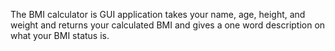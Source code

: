 The BMI calculator is GUI application takes your name, age, height, and weight 
and returns your calculated BMI and gives a one word description on what your BMI status is. 

